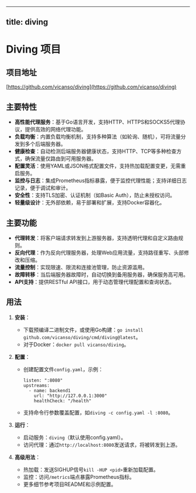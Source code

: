 
---
title: diving
---

# Diving 项目

## 项目地址
[https://github.com/vicanso/diving](https://github.com/vicanso/diving)

## 主要特性
- **高性能代理服务**：基于Go语言开发，支持HTTP、HTTPS和SOCKS5代理协议，提供高效的网络代理功能。
- **负载均衡**：内置负载均衡机制，支持多种算法（如轮询、随机），可将流量分发到多个后端服务器。
- **健康检查**：自动检测后端服务器健康状态，支持HTTP、TCP等多种检查方式，确保流量仅路由到可用服务器。
- **配置灵活**：使用YAML或JSON格式配置文件，支持热加载配置变更，无需重启服务。
- **监控与日志**：集成Prometheus指标暴露，便于监控代理性能；支持详细日志记录，便于调试和审计。
- **安全性**：支持TLS加密、认证机制（如Basic Auth），防止未授权访问。
- **轻量级设计**：无外部依赖，易于部署和扩展，支持Docker容器化。

## 主要功能
- **代理转发**：将客户端请求转发到上游服务器，支持透明代理和自定义路由规则。
- **反向代理**：作为反向代理服务器，处理Web应用流量，支持路径重写、头部修改和压缩。
- **流量控制**：实现限速、限流和连接池管理，防止资源滥用。
- **故障转移**：当后端服务器故障时，自动切换到备用服务器，确保服务高可用。
- **API支持**：提供RESTful API接口，用于动态管理代理配置和查询状态。

## 用法
1. **安装**：
   - 下载预编译二进制文件，或使用Go构建：`go install github.com/vicanso/diving/cmd/diving@latest`。
   - 对于Docker：`docker pull vicanso/diving`。

2. **配置**：
   - 创建配置文件`config.yaml`，示例：
     ```
     listen: ":8080"
     upstreams:
       - name: backend1
         url: "http://127.0.0.1:3000"
         healthCheck: "/health"
     ```
   - 支持命令行参数覆盖配置，如`diving -c config.yaml -l :8080`。

3. **运行**：
   - 启动服务：`diving`（默认使用config.yaml）。
   - 访问代理：通过`http://localhost:8080`发送请求，将被转发到上游。

4. **高级用法**：
   - 热加载：发送SIGHUP信号`kill -HUP <pid>`重新加载配置。
   - 监控：访问`/metrics`端点暴露Prometheus指标。
   - 更多细节参考项目README和示例配置。